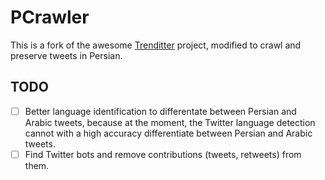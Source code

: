# PCrawler

This is a fork of the awesome [Trenditter](https://github.com/trenditter/trenditter) project, modified to crawl and preserve tweets in Persian.

## TODO
- [ ] Better language identification to differentate between Persian and Arabic tweets, because at the moment, the Twitter language detection cannot with a high accuracy differentiate between Persian and Arabic tweets.
- [ ] Find Twitter bots and remove contributions (tweets, retweets) from them.